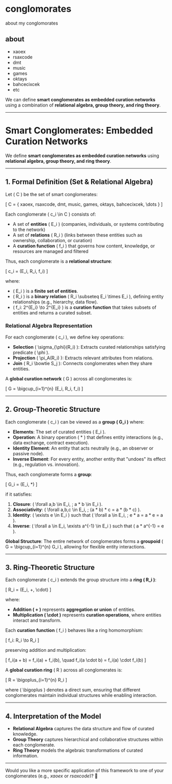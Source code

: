 # conglomorates
about my conglomorates

## about
* xaoex
* rsaxcode
* dmt
* music
* games
* oktays
* bahcecixcek
* etc

We can define **smart conglomerates as embedded curation networks** using a combination of **relational algebra, group theory, and ring theory**.

---

# Smart Conglomerates: Embedded Curation Networks

We define **smart conglomerates as embedded curation networks** using **relational algebra, group theory, and ring theory**.

---

## 1. Formal Definition (Set & Relational Algebra)
Let \( C \) be the set of smart conglomerates:

\[
C = \{ xaoex, rsaxcode, dmt, music, games, oktays, bahcecixcek, \dots \}
\]

Each conglomerate \( c_i \in C \) consists of:
- A set of **entities** \( E_i \) (companies, individuals, or systems contributing to the network)
- A set of **relations** \( R_i \) (links between these entities such as ownership, collaboration, or curation)
- A **curation function** \( f_i \) that governs how content, knowledge, or resources are managed and filtered

Thus, each conglomerate is a **relational structure**:

\[
c_i = (E_i, R_i, f_i)
\]

where:
- \( E_i \) is a **finite set of entities**.
- \( R_i \) is a **binary relation** \( R_i \subseteq E_i \times E_i \), defining entity relationships (e.g., hierarchy, data flow).
- \( f_i: 2^{E_i} \to 2^{E_i} \) is a **curation function** that takes subsets of entities and returns a curated subset.

### Relational Algebra Representation
For each conglomerate \( c_i \), we define key operations:
- **Selection** \( \sigma_{\phi}(R_i) \): Extracts curated relationships satisfying predicate \( \phi \).
- **Projection** \( \pi_A(R_i) \): Extracts relevant attributes from relations.
- **Join** \( R_i \bowtie S_j \): Connects conglomerates when they share entities.

A **global curation network** \( G \) across all conglomerates is:

\[
G = \bigcup_{i=1}^{n} (E_i, R_i, f_i)
\]

---

## 2. Group-Theoretic Structure
Each conglomerate \( c_i \) can be viewed as a **group \( G_i \)** where:
- **Elements**: The set of curated entities \( E_i \).
- **Operation**: A binary operation \( * \) that defines entity interactions (e.g., data exchange, contract execution).
- **Identity Element**: An entity that acts neutrally (e.g., an observer or passive node).
- **Inverse Element**: For every entity, another entity that "undoes" its effect (e.g., regulation vs. innovation).

Thus, each conglomerate forms a **group**:

\[
G_i = (E_i, *)
\]

if it satisfies:
1. **Closure**: \( \forall a,b \in E_i, \; a * b \in E_i \).
2. **Associativity**: \( \forall a,b,c \in E_i, \; (a * b) * c = a * (b * c) \).
3. **Identity**: \( \exists e \in E_i \) such that \( \forall a \in E_i, \; e * a = a * e = a \).
4. **Inverse**: \( \forall a \in E_i, \exists a^{-1} \in E_i \) such that \( a * a^{-1} = e \).

**Global Structure**: The entire network of conglomerates forms a **groupoid** \( G = \bigcup_{i=1}^{n} G_i \), allowing for flexible entity interactions.

---

## 3. Ring-Theoretic Structure
Each conglomerate \( c_i \) extends the group structure into a **ring \( R_i \)**:

\[
R_i = (E_i, +, \cdot)
\]

where:
- **Addition \( + \)** represents **aggregation or union** of entities.
- **Multiplication \( \cdot \)** represents **curation operations**, where entities interact and transform.

Each **curation function** \( f_i \) behaves like a ring homomorphism:

\[
f_i: R_i \to R_i
\]

preserving addition and multiplication:

\[
f_i(a + b) = f_i(a) + f_i(b), \quad f_i(a \cdot b) = f_i(a) \cdot f_i(b)
\]

A **global curation ring** \( R \) across all conglomerates is:

\[
R = \bigoplus_{i=1}^{n} R_i
\]

where \( \bigoplus \) denotes a direct sum, ensuring that different conglomerates maintain individual structures while enabling interaction.

---

## 4. Interpretation of the Model
- **Relational Algebra** captures the data structure and flow of curated knowledge.
- **Group Theory** captures hierarchical and collaborative structures within each conglomerate.
- **Ring Theory** models the algebraic transformations of curated information.

---

Would you like a more specific application of this framework to one of your conglomerates (e.g., *xaoex* or *rsaxcode*)? 🚀
